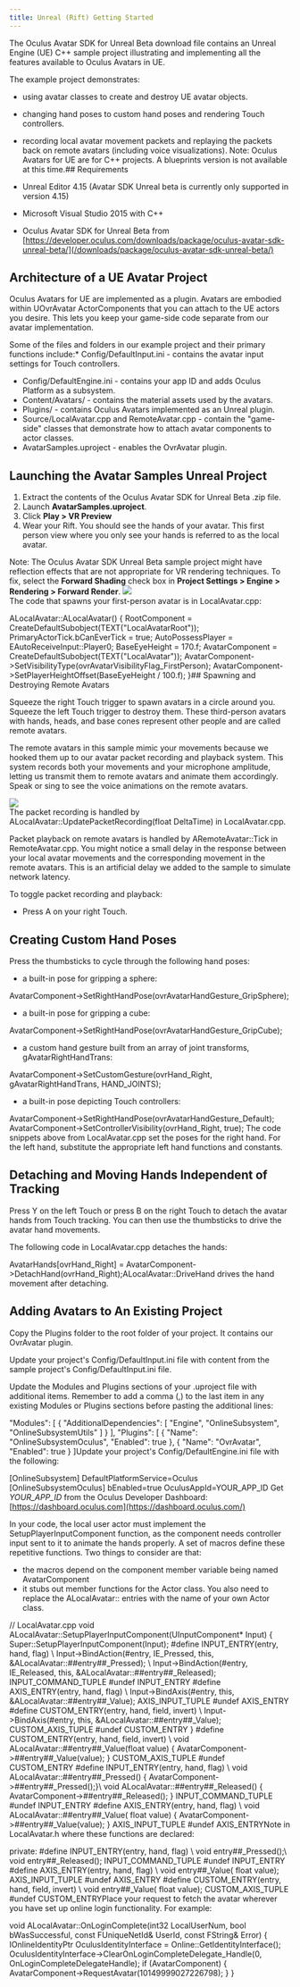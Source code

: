 ```yaml
---
title: Unreal (Rift) Getting Started
---
```

The Oculus Avatar SDK for Unreal Beta download file contains an Unreal Engine (UE) C++ sample project illustrating and implementing all the features available to Oculus Avatars in UE.

The example project demonstrates:

* using avatar classes to create and destroy UE avatar objects.
* changing hand poses to custom hand poses and rendering Touch controllers.
* recording local avatar movement packets and replaying the packets back on remote avatars (including voice visualizations).
Note: Oculus Avatars for UE are for C++ projects. A blueprints version is not available at this time.## Requirements

* Unreal Editor 4.15 (Avatar SDK Unreal beta is currently only supported in version 4.15)
* Microsoft Visual Studio 2015 with C++
* Oculus Avatar SDK for Unreal Beta from [https://developer.oculus.com/downloads/package/oculus-avatar-sdk-unreal-beta/](/downloads/package/oculus-avatar-sdk-unreal-beta/)
## Architecture of a UE Avatar Project

Oculus Avatars for UE are implemented as a plugin. Avatars are embodied within UOvrAvatar ActorComponents that you can attach to the UE actors you desire. This lets you keep your game-side code separate from our avatar implementation.

Some of the files and folders in our example project and their primary functions include:* Config/DefaultInput.ini - contains the avatar input settings for Touch controllers.
* Config/DefaultEngine.ini - contains your app ID and adds Oculus Platform as a subsystem.
* Content/Avatars/ - contains the material assets used by the avatars.
* Plugins/ - contains Oculus Avatars implemented as an Unreal plugin.
* Source/LocalAvatar.cpp and RemoteAvatar.cpp - contain the "game-side" classes that demonstrate how to attach avatar components to actor classes.
* AvatarSamples.uproject - enables the OvrAvatar plugin.
## Launching the Avatar Samples Unreal Project

1. Extract the contents of the Oculus Avatar SDK for Unreal Beta .zip file.
2. Launch **AvatarSamples.uproject**.
3. Click **Play > VR Preview**
4. Wear your Rift.
You should see the hands of your avatar. This first person view where you only see your hands is referred to as the local avatar.

Note: The Oculus Avatar SDK Unreal Beta sample project might have reflection effects that are not appropriate for VR rendering techniques. To fix, select the **Forward Shading** check box in **Project Settings > Engine > Rendering > Forward Render**. ![](/images/documentation-avatarsdk-latest-concepts-legacy-avatars-gsg-unreal-0.jpg)  
The code that spawns your first-person avatar is in LocalAvatar.cpp: 

ALocalAvatar::ALocalAvatar() { RootComponent = CreateDefaultSubobject<USceneComponent>(TEXT("LocalAvatarRoot")); PrimaryActorTick.bCanEverTick = true; AutoPossessPlayer = EAutoReceiveInput::Player0; BaseEyeHeight = 170.f; AvatarComponent = CreateDefaultSubobject<UOvrAvatar>(TEXT("LocalAvatar")); AvatarComponent->SetVisibilityType(ovrAvatarVisibilityFlag\_FirstPerson); AvatarComponent->SetPlayerHeightOffset(BaseEyeHeight / 100.f); }## Spawning and Destroying Remote Avatars

Squeeze the right Touch trigger to spawn avatars in a circle around you. Squeeze the left Touch trigger to destroy them. These third-person avatars with hands, heads, and base cones represent other people and are called remote avatars.

The remote avatars in this sample mimic your movements because we hooked them up to our avatar packet recording and playback system. This system records both your movements and your microphone amplitude, letting us transmit them to remote avatars and animate them accordingly. Speak or sing to see the voice animations on the remote avatars.

![](/images/documentation-avatarsdk-latest-concepts-legacy-avatars-gsg-unreal-1.jpg)  
The packet recording is handled by ALocalAvatar::UpdatePacketRecording(float DeltaTime) in LocalAvatar.cpp.

Packet playback on remote avatars is handled by ARemoteAvatar::Tick in RemoteAvatar.cpp. You might notice a small delay in the response between your local avatar movements and the corresponding movement in the remote avatars. This is an artificial delay we added to the sample to simulate network latency.

To toggle packet recording and playback:

* Press A on your right Touch.
## Creating Custom Hand Poses

Press the thumbsticks to cycle through the following hand poses:

* a built-in pose for gripping a sphere:

AvatarComponent->SetRightHandPose(ovrAvatarHandGesture\_GripSphere);
* a built-in pose for gripping a cube:

AvatarComponent->SetRightHandPose(ovrAvatarHandGesture\_GripCube);
* a custom hand gesture built from an array of joint transforms, gAvatarRightHandTrans:

AvatarComponent->SetCustomGesture(ovrHand\_Right, gAvatarRightHandTrans, HAND\_JOINTS);
* a built-in pose depicting Touch controllers:

AvatarComponent->SetRightHandPose(ovrAvatarHandGesture\_Default); AvatarComponent->SetControllerVisibility(ovrHand\_Right, true);
The code snippets above from LocalAvatar.cpp set the poses for the right hand. For the left hand, substitute the appropriate left hand functions and constants.

## Detaching and Moving Hands Independent of Tracking

Press Y on the left Touch or press B on the right Touch to detach the avatar hands from Touch tracking. You can then use the thumbsticks to drive the avatar hand movements.

The following code in LocalAvatar.cpp detaches the hands:

AvatarHands[ovrHand\_Right] = AvatarComponent->DetachHand(ovrHand\_Right);ALocalAvatar::DriveHand drives the hand movement after detaching.

## Adding Avatars to An Existing Project

Copy the Plugins folder to the root folder of your project. It contains our OvrAvatar plugin.

Update your project's Config/DefaultInput.ini file with content from the sample project's Config/DefaultInput.ini file.

Update the Modules and Plugins sections of your .uproject file with additional items. Remember to add a comma (,) to the last item in any existing Modules or Plugins sections before pasting the additional lines:

 "Modules": [ { "AdditionalDependencies": [ "Engine", "OnlineSubsystem", "OnlineSubsystemUtils" ] } ], "Plugins": [ { "Name": "OnlineSubsystemOculus", "Enabled": true }, { "Name": "OvrAvatar", "Enabled": true } ]Update your project's Config/DefaultEngine.ini file with the following:

[OnlineSubsystem] DefaultPlatformService=Oculus [OnlineSubsystemOculus] bEnabled=true OculusAppId=YOUR\_APP\_ID Get *YOUR\_APP\_ID* from the Oculus Developer Dashboard: [https://dashboard.oculus.com](https://dashboard.oculus.com/)

In your code, the local user actor must implement the SetupPlayerInputComponent function, as the component needs controller input sent to it to animate the hands properly. A set of macros define these repetitive functions. Two things to consider are that:

*  the macros depend on the component member variable being named AvatarComponent
* it stubs out member functions for the Actor class.
You also need to replace the ALocalAvatar:: entries with the name of your own Actor class.

// LocalAvatar.cpp void ALocalAvatar::SetupPlayerInputComponent(UInputComponent* Input) { Super::SetupPlayerInputComponent(Input); #define INPUT\_ENTRY(entry, hand, flag) \ Input->BindAction(#entry, IE\_Pressed, this, &ALocalAvatar::##entry##\_Pressed); \ Input->BindAction(#entry, IE\_Released, this, &ALocalAvatar::##entry##\_Released); INPUT\_COMMAND\_TUPLE #undef INPUT\_ENTRY #define AXIS\_ENTRY(entry, hand, flag) \ Input->BindAxis(#entry, this, &ALocalAvatar::##entry##\_Value); AXIS\_INPUT\_TUPLE #undef AXIS\_ENTRY #define CUSTOM\_ENTRY(entry, hand, field, invert) \ Input->BindAxis(#entry, this, &ALocalAvatar::##entry##\_Value); CUSTOM\_AXIS\_TUPLE #undef CUSTOM\_ENTRY } #define CUSTOM\_ENTRY(entry, hand, field, invert) \ void ALocalAvatar::##entry##\_Value(float value) { AvatarComponent->##entry##\_Value(value); } CUSTOM\_AXIS\_TUPLE #undef CUSTOM\_ENTRY #define INPUT\_ENTRY(entry, hand, flag) \ void ALocalAvatar::##entry##\_Pressed() { AvatarComponent->##entry##\_Pressed();}\ void ALocalAvatar::##entry##\_Released() { AvatarComponent->##entry##\_Released(); } INPUT\_COMMAND\_TUPLE #undef INPUT\_ENTRY #define AXIS\_ENTRY(entry, hand, flag) \ void ALocalAvatar::##entry##\_Value( float value) { AvatarComponent->##entry##\_Value(value); } AXIS\_INPUT\_TUPLE #undef AXIS\_ENTRYNote in LocalAvatar.h where these functions are declared:

private: #define INPUT\_ENTRY(entry, hand, flag) \ void entry##\_Pressed();\ void entry##\_Released(); INPUT\_COMMAND\_TUPLE #undef INPUT\_ENTRY #define AXIS\_ENTRY(entry, hand, flag) \ void entry##\_Value( float value); AXIS\_INPUT\_TUPLE #undef AXIS\_ENTRY #define CUSTOM\_ENTRY(entry, hand, field, invert) \ void entry##\_Value( float value); CUSTOM\_AXIS\_TUPLE #undef CUSTOM\_ENTRYPlace your request to fetch the avatar wherever you have set up online login functionality. For example:

void ALocalAvatar::OnLoginComplete(int32 LocalUserNum, bool bWasSuccessful, const FUniqueNetId& UserId, const FString& Error) { IOnlineIdentityPtr OculusIdentityInterface = Online::GetIdentityInterface(); OculusIdentityInterface->ClearOnLoginCompleteDelegate\_Handle(0, OnLoginCompleteDelegateHandle); if (AvatarComponent) { AvatarComponent->RequestAvatar(10149999027226798); } }